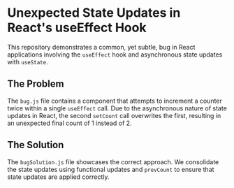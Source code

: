# Unexpected State Updates in React's useEffect Hook

This repository demonstrates a common, yet subtle, bug in React applications involving the `useEffect` hook and asynchronous state updates with `useState`.

## The Problem

The `bug.js` file contains a component that attempts to increment a counter twice within a single `useEffect` call. Due to the asynchronous nature of state updates in React, the second `setCount` call overwrites the first, resulting in an unexpected final count of 1 instead of 2.

## The Solution

The `bugSolution.js` file showcases the correct approach.  We consolidate the state updates using functional updates and `prevCount` to ensure that state updates are applied correctly.